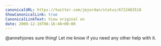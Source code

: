 ```yaml
---
canonicalURL: https://twitter.com/jmjordan/status/6722483518
ShowCanonicalLink: true
CanonicalLinkText: View original on
date: 2009-12-16T06:16:46+00:00
---
```

@annehjones sure thing! Let me know if you need any other help with it.